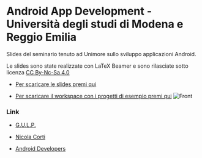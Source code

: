 Android App Development - Università degli studi di Modena e Reggio Emilia
==========

Slides del seminario tenuto ad Unimore sullo sviluppo applicazioni Android.

Le slides sono state realizzate con LaTeX Beamer e sono rilasciate sotto licenza [CC By-Nc-Sa 4.0](http://creativecommons.org/licenses/by-nc-sa/4.0/)

 * [Per scaricare le slides premi qui](https://github.com/cortinico/unimore-android-dev/blob/master/Slides/slides.pdf?raw=true) 

 * [Per scaricare il workspace con i progetti di esempio premi qui](https://github.com/cortinico/unimore-android-dev/blob/master/unimore-workspace.zip?raw=true) 
![Front](http://i61.tinypic.com/25f7qtj.jpg)

### Link

* [G.U.L.P.](http://www.gulp.linux.it/)

* [Nicola Corti](http://ncorti.it/)

* [Android Developers](http://developer.android.com/index.html)
